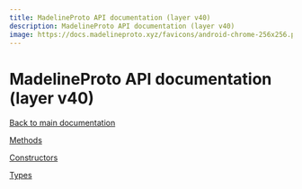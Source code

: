 ```yaml
---
title: MadelineProto API documentation (layer v40)
description: MadelineProto API documentation (layer v40)
image: https://docs.madelineproto.xyz/favicons/android-chrome-256x256.png
---
```

# MadelineProto API documentation (layer v40)  

[Back to main documentation](..)  


[Methods](methods/)

[Constructors](constructors/)

[Types](types/)